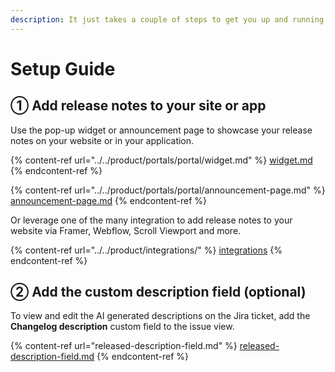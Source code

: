 ```yaml
---
description: It just takes a couple of steps to get you up and running
---
```


# Setup Guide

## ① Add release notes to your site or app

Use the pop-up widget or announcement page to showcase your release notes on your website or in your application.

{% content-ref url="../../product/portals/portal/widget.md" %}
[widget.md](../../product/portals/portal/widget.md)
{% endcontent-ref %}

{% content-ref url="../../product/portals/portal/announcement-page.md" %}
[announcement-page.md](../../product/portals/portal/announcement-page.md)
{% endcontent-ref %}

Or leverage one of the many integration to add release notes to your website via Framer, Webflow, Scroll Viewport and more.

{% content-ref url="../../product/integrations/" %}
[integrations](../../product/integrations/)
{% endcontent-ref %}

## ② Add the custom description field (optional)

To view and edit the AI generated descriptions on the Jira ticket, add the **Changelog description** custom field to the issue view.

{% content-ref url="released-description-field.md" %}
[released-description-field.md](released-description-field.md)
{% endcontent-ref %}
